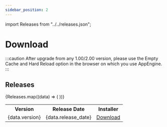 ```yaml
---
sidebar_position: 2
---
```


import Releases from "../../releases.json";

# Download

:::caution
    After upgrade from any 1.00/2.00 version, please use the Empty Cache and Hard Reload option in the browser on which you use AppEngine.
:::

## Releases

<table>
  <tr>
    <th>Version</th>
    <th>Release Date</th>
    <th>Installer</th>
  </tr>
  {Releases.map((data) => (
    <tr>
      <td>{data.version}</td>
      <td>{data.release_date}</td>
      <td><a href={`https://download.computec.one/software/appengine/releases/CompuTec.AppEngine.${data.build}.msi`}>Download</a></td>
    </tr>
  ))}
</table>
